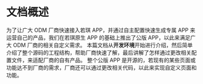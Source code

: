 # 文档概述

为了让广大 ODM 厂商快速接入若琪 APP，并通过自主配置快速生成专属 APP 来运营自己的产品，我们在若琪原生 APP 的基础上推出了公版 APP，以此来满足广大 ODM 厂商的相关自定义需求。
本篇文档从**开发环境**开始进行介绍，然后简单介绍了整个源码的工程结构，帮助厂商快速了解，最后讲解了怎样通过更改相关配置文件，来适配厂商的自有产品。
整个公版 APP 是开源的，若现有的某些页面或功能达不到厂商的需求，厂商还可以通过更改相关代码，以此来实现自定义页面和功能。

